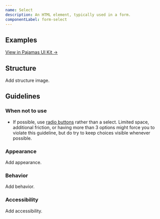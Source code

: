 ```yaml
---
name: Select
description: An HTML element, typically used in a form.
componentLabel: form-select
---
```


## Examples

<story-viewer component="base-form-form-select" title="Select"></story-viewer>

[View in Pajamas UI Kit →](https://www.figma.com/file/qEddyqCrI7kPSBjGmwkZzQ/%F0%9F%93%99-Component-library?type=design&node-id=49840-75722&mode=dev)

## Structure

<todo>Add structure image.</todo>

## Guidelines

### When not to use

- If possible, use [radio buttons](radio-button.md) rather than a select. Limited space, additional friction, or having more than 3 options might force you to violate this guideline, but do try to keep choices visible whenever possible.

### Appearance

<todo>Add appearance.</todo>

### Behavior

<todo>Add behavior.</todo>

### Accessibility

<todo>Add accessibility.</todo>
